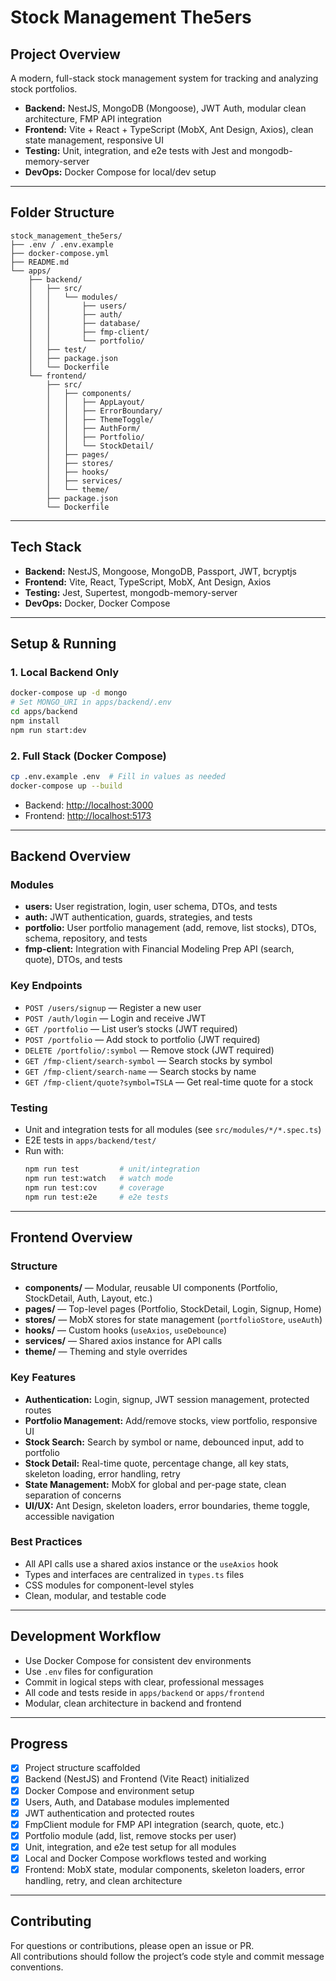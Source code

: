 # Stock Management The5ers

## Project Overview

A modern, full-stack stock management system for tracking and analyzing stock portfolios.

- **Backend:** NestJS, MongoDB (Mongoose), JWT Auth, modular clean architecture, FMP API integration
- **Frontend:** Vite + React + TypeScript (MobX, Ant Design, Axios), clean state management, responsive UI
- **Testing:** Unit, integration, and e2e tests with Jest and mongodb-memory-server
- **DevOps:** Docker Compose for local/dev setup

---

## Folder Structure

```
stock_management_the5ers/
├── .env / .env.example
├── docker-compose.yml
├── README.md
└── apps/
    ├── backend/
    │   ├── src/
    │   │   └── modules/
    │   │       ├── users/
    │   │       ├── auth/
    │   │       ├── database/
    │   │       ├── fmp-client/
    │   │       └── portfolio/
    │   ├── test/
    │   ├── package.json
    │   └── Dockerfile
    └── frontend/
        ├── src/
        │   ├── components/
        │   │   ├── AppLayout/
        │   │   ├── ErrorBoundary/
        │   │   ├── ThemeToggle/
        │   │   ├── AuthForm/
        │   │   ├── Portfolio/
        │   │   └── StockDetail/
        │   ├── pages/
        │   ├── stores/
        │   ├── hooks/
        │   ├── services/
        │   └── theme/
        ├── package.json
        └── Dockerfile
```

---

## Tech Stack

- **Backend:** NestJS, Mongoose, MongoDB, Passport, JWT, bcryptjs
- **Frontend:** Vite, React, TypeScript, MobX, Ant Design, Axios
- **Testing:** Jest, Supertest, mongodb-memory-server
- **DevOps:** Docker, Docker Compose

---

## Setup & Running

### 1. **Local Backend Only**

```sh
docker-compose up -d mongo
# Set MONGO_URI in apps/backend/.env
cd apps/backend
npm install
npm run start:dev
```

### 2. **Full Stack (Docker Compose)**

```sh
cp .env.example .env  # Fill in values as needed
docker-compose up --build
```

- Backend: [http://localhost:3000](http://localhost:3000)
- Frontend: [http://localhost:5173](http://localhost:5173)

---

## Backend Overview

### **Modules**

- **users:** User registration, login, user schema, DTOs, and tests
- **auth:** JWT authentication, guards, strategies, and tests
- **portfolio:** User portfolio management (add, remove, list stocks), DTOs, schema, repository, and tests
- **fmp-client:** Integration with Financial Modeling Prep API (search, quote), DTOs, and tests

### **Key Endpoints**

- `POST /users/signup` — Register a new user
- `POST /auth/login` — Login and receive JWT
- `GET /portfolio` — List user’s stocks (JWT required)
- `POST /portfolio` — Add stock to portfolio (JWT required)
- `DELETE /portfolio/:symbol` — Remove stock (JWT required)
- `GET /fmp-client/search-symbol` — Search stocks by symbol
- `GET /fmp-client/search-name` — Search stocks by name
- `GET /fmp-client/quote?symbol=TSLA` — Get real-time quote for a stock

### **Testing**

- Unit and integration tests for all modules (see `src/modules/*/*.spec.ts`)
- E2E tests in `apps/backend/test/`
- Run with:
  ```sh
  npm run test         # unit/integration
  npm run test:watch   # watch mode
  npm run test:cov     # coverage
  npm run test:e2e     # e2e tests
  ```

---

## Frontend Overview

### **Structure**

- **components/** — Modular, reusable UI components (Portfolio, StockDetail, Auth, Layout, etc.)
- **pages/** — Top-level pages (Portfolio, StockDetail, Login, Signup, Home)
- **stores/** — MobX stores for state management (`portfolioStore`, `useAuth`)
- **hooks/** — Custom hooks (`useAxios`, `useDebounce`)
- **services/** — Shared axios instance for API calls
- **theme/** — Theming and style overrides

### **Key Features**

- **Authentication:** Login, signup, JWT session management, protected routes
- **Portfolio Management:** Add/remove stocks, view portfolio, responsive UI
- **Stock Search:** Search by symbol or name, debounced input, add to portfolio
- **Stock Detail:** Real-time quote, percentage change, all key stats, skeleton loading, error handling, retry
- **State Management:** MobX for global and per-page state, clean separation of concerns
- **UI/UX:** Ant Design, skeleton loaders, error boundaries, theme toggle, accessible navigation

### **Best Practices**

- All API calls use a shared axios instance or the `useAxios` hook
- Types and interfaces are centralized in `types.ts` files
- CSS modules for component-level styles
- Clean, modular, and testable code

---

## Development Workflow

- Use Docker Compose for consistent dev environments
- Use `.env` files for configuration
- Commit in logical steps with clear, professional messages
- All code and tests reside in `apps/backend` or `apps/frontend`
- Modular, clean architecture in backend and frontend

---

## Progress

- [x] Project structure scaffolded
- [x] Backend (NestJS) and Frontend (Vite React) initialized
- [x] Docker Compose and environment setup
- [x] Users, Auth, and Database modules implemented
- [x] JWT authentication and protected routes
- [x] FmpClient module for FMP API integration (search, quote, etc.)
- [x] Portfolio module (add, list, remove stocks per user)
- [x] Unit, integration, and e2e test setup for all modules
- [x] Local and Docker Compose workflows tested and working
- [x] Frontend: MobX state, modular components, skeleton loaders, error handling, retry, and clean architecture

---

## Contributing

For questions or contributions, please open an issue or PR.  
All contributions should follow the project’s code style and commit message conventions.
